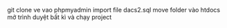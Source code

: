 git clone ve
vao phpmyadmin import file dacs2.sql
move folder vào htdocs
mở trình duyệt bất kì và chạy project
